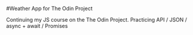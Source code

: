 #Weather App for The Odin Project

Continuing my JS course on the The Odin Project.
Practicing API / JSON / async + await / Promises
